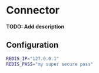 # Connector

**TODO: Add description**

## Configuration

```Bash
REDIS_IP="127.0.0.1"
REDIS_PASS="my super secure pass"
```
